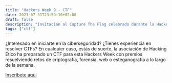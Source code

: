 ```yaml
---
title: "Hackers Week 9 - CTF"
date: 2023-07-31T23:59:10+02:00
draft: false
description: "Invitación al Capture The Flag celebrado durante la Hackers Week 9"
tags: ["ctf"]
---
```


¿Interesado en iniciarte en la ciberseguridad? ¿Tienes experiencia en resolver CTFs? En cualquier caso, estás de suerte, la asociación de Hacking Ético ha preparado un CTF para esta Hackers Week con premios resuelviendo retos de criptografía, forensia, web o esteganografía a lo largo de la semana.

[Inscríbete aqui](https://hackersweek.comunidadhackingetico.es/home)